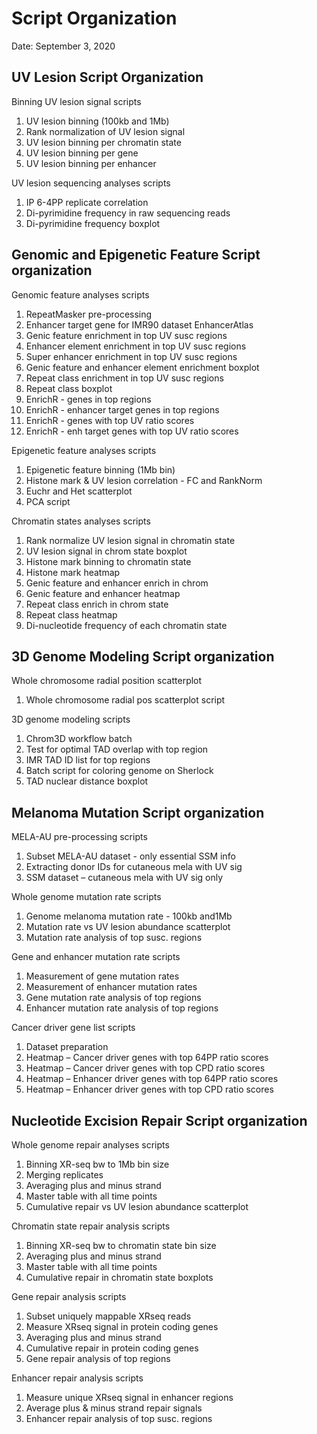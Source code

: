 # Script Organization
Date: September 3, 2020

## UV Lesion Script Organization

Binning UV lesion signal scripts
1.	UV lesion binning (100kb and 1Mb)
2.	Rank normalization of UV lesion signal
3.	UV lesion binning per chromatin state
4.	UV lesion binning per gene
5.	UV lesion binning per enhancer

UV lesion sequencing analyses scripts
1.	IP 6-4PP replicate correlation
2.	Di-pyrimidine frequency in raw sequencing reads
3.	Di-pyrimidine frequency boxplot

## Genomic and Epigenetic Feature Script organization

Genomic feature analyses scripts
1.	RepeatMasker pre-processing
2.	Enhancer target gene for IMR90 dataset EnhancerAtlas
3.	Genic feature enrichment in top UV susc regions
4.	Enhancer element enrichment in top UV susc regions
5.	Super enhancer enrichment in top UV susc regions
6.	Genic feature and enhancer element enrichment boxplot
7.	Repeat class enrichment in top UV susc regions
8.	Repeat class boxplot
9.	EnrichR - genes in top regions
10.	EnrichR - enhancer target genes in top regions
11.	EnrichR - genes with top UV ratio scores
12.	EnrichR - enh target genes with top UV ratio scores

Epigenetic feature analyses scripts
1.	Epigenetic feature binning (1Mb bin)
2.	Histone mark & UV lesion correlation - FC and RankNorm
3.	Euchr and Het scatterplot
4.	PCA script

Chromatin states analyses scripts
1.	Rank normalize UV lesion signal in chromatin state
2.	UV lesion signal in chrom state boxplot
3.	Histone mark binning to chromatin state
4.	Histone mark heatmap
5.	Genic feature and enhancer enrich in chrom
6.	Genic feature and enhancer heatmap
7.	Repeat class enrich in chrom state
8.	Repeat class heatmap
9.	Di-nucleotide frequency of each chromatin state

## 3D Genome Modeling Script organization

Whole chromosome radial position scatterplot
1. Whole chromosome radial pos scatterplot script

3D genome modeling scripts
1.	Chrom3D workflow batch
2.	Test for optimal TAD overlap with top region
3.	IMR TAD ID list for top regions
4.	Batch script for coloring genome on Sherlock
5.	TAD nuclear distance boxplot

## Melanoma Mutation Script organization

MELA-AU pre-processing scripts
1.	Subset MELA-AU dataset - only essential SSM info
2.	Extracting donor IDs for cutaneous mela with UV sig
3.	SSM dataset – cutaneous mela with UV sig only

Whole genome mutation rate scripts
1.	Genome melanoma mutation rate - 100kb and1Mb
2.	Mutation rate vs UV lesion abundance scatterplot
3.	Mutation rate analysis of top susc. regions

Gene and enhancer mutation rate scripts
1.	Measurement of gene mutation rates
2.	Measurement of enhancer mutation rates
3.	Gene mutation rate analysis of top regions
4.	Enhancer mutation rate analysis of top regions

Cancer driver gene list scripts
1.	Dataset preparation
2.	Heatmap – Cancer driver genes with top 64PP ratio scores
3.	Heatmap – Cancer driver genes with top CPD ratio scores
4.	Heatmap – Enhancer driver genes with top 64PP ratio scores
5.	Heatmap – Enhancer driver genes with top CPD ratio scores

## Nucleotide Excision Repair Script organization

Whole genome repair analyses scripts
1.	Binning XR-seq bw to 1Mb bin size
2.	Merging replicates
3.	Averaging plus and minus strand
4.	Master table with all time points 
5.	Cumulative repair vs UV lesion abundance scatterplot

Chromatin state repair analysis scripts
1.	Binning XR-seq bw to chromatin state bin size
2.	Averaging plus and minus strand
3.	Master table with all time points
4.	Cumulative repair in chromatin state boxplots

Gene repair analysis scripts
1.	Subset uniquely mappable XRseq reads
2.	Measure XRseq signal in protein coding genes
3.	Averaging plus and minus strand
4.	Cumulative repair in protein coding genes 
5.	Gene repair analysis of top regions

Enhancer repair analysis scripts
1.	Measure unique XRseq signal in enhancer regions
2.	Average plus & minus strand repair signals
3.	Enhancer repair analysis of top susc. regions
